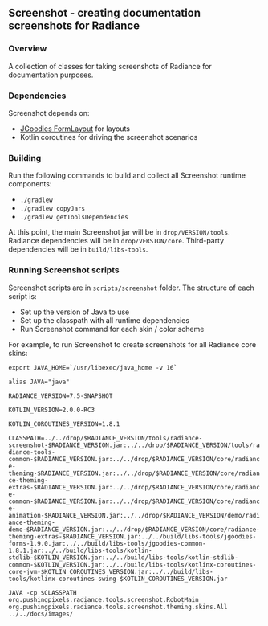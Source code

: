 ## Screenshot - creating documentation screenshots for Radiance

### Overview

A collection of classes for taking screenshots of Radiance for documentation purposes.

### Dependencies

Screenshot depends on:
* [JGoodies FormLayout](http://www.jgoodies.com/freeware/libraries/forms/) for layouts
* Kotlin coroutines for driving the screenshot scenarios

### Building

Run the following commands to build and collect all Screenshot runtime components:

* `./gradlew`
* `./gradlew copyJars`
* `./gradlew getToolsDependencies`

At this point, the main Screenshot jar will be in `drop/VERSION/tools`. Radiance dependencies will be in `drop/VERSION/core`. Third-party dependencies will be in `build/libs-tools`.

### Running Screenshot scripts

Screenshot scripts are in `scripts/screenshot` folder. The structure of each script is:

* Set up the version of Java to use
* Set up the classpath with all runtime dependencies
* Run Screenshot command for each skin / color scheme

For example, to run Screenshot to create screenshots for all Radiance core skins:

``` export JAVA_HOME=`/usr/libexec/java_home -v 16` ```

`alias JAVA="java"`

`RADIANCE_VERSION=7.5-SNAPSHOT`

`KOTLIN_VERSION=2.0.0-RC3`

`KOTLIN_COROUTINES_VERSION=1.8.1`

`CLASSPATH=../../drop/$RADIANCE_VERSION/tools/radiance-screenshot-$RADIANCE_VERSION.jar:../../drop/$RADIANCE_VERSION/tools/radiance-tools-common-$RADIANCE_VERSION.jar:../../drop/$RADIANCE_VERSION/core/radiance-theming-$RADIANCE_VERSION.jar:../../drop/$RADIANCE_VERSION/core/radiance-theming-extras-$RADIANCE_VERSION.jar:../../drop/$RADIANCE_VERSION/core/radiance-common-$RADIANCE_VERSION.jar:../../drop/$RADIANCE_VERSION/core/radiance-animation-$RADIANCE_VERSION.jar:../../drop/$RADIANCE_VERSION/demo/radiance-theming-demo-$RADIANCE_VERSION.jar:../../drop/$RADIANCE_VERSION/core/radiance-theming-extras-$RADIANCE_VERSION.jar:../../build/libs-tools/jgoodies-forms-1.9.0.jar:../../build/libs-tools/jgoodies-common-1.8.1.jar:../../build/libs-tools/kotlin-stdlib-$KOTLIN_VERSION.jar:../../build/libs-tools/kotlin-stdlib-common-$KOTLIN_VERSION.jar:../../build/libs-tools/kotlinx-coroutines-core-jvm-$KOTLIN_COROUTINES_VERSION.jar:../../build/libs-tools/kotlinx-coroutines-swing-$KOTLIN_COROUTINES_VERSION.jar`

`JAVA -cp $CLASSPATH org.pushingpixels.radiance.tools.screenshot.RobotMain org.pushingpixels.radiance.tools.screenshot.theming.skins.All ../../docs/images/`
